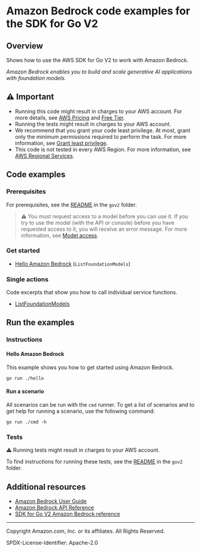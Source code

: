 # Amazon Bedrock code examples for the SDK for Go V2

## Overview

Shows how to use the AWS SDK for Go V2 to work with Amazon Bedrock.

<!--custom.overview.start-->
<!--custom.overview.end-->

_Amazon Bedrock enables you to build and scale generative AI applications with foundation models._

## ⚠ Important

* Running this code might result in charges to your AWS account. For more details, see [AWS Pricing](https://aws.amazon.com/pricing/) and [Free Tier](https://aws.amazon.com/free/).
* Running the tests might result in charges to your AWS account.
* We recommend that you grant your code least privilege. At most, grant only the minimum permissions required to perform the task. For more information, see [Grant least privilege](https://docs.aws.amazon.com/IAM/latest/UserGuide/best-practices.html#grant-least-privilege).
* This code is not tested in every AWS Region. For more information, see [AWS Regional Services](https://aws.amazon.com/about-aws/global-infrastructure/regional-product-services).

<!--custom.important.start-->
<!--custom.important.end-->

## Code examples

### Prerequisites

For prerequisites, see the [README](../README.md#Prerequisites) in the `gov2` folder.


<!--custom.prerequisites.start-->
> ⚠ You must request access to a model before you can use it. If you try to use the model (with the API or console) before you have requested access to it, you will receive an error message. For more information, see [Model access](https://docs.aws.amazon.com/bedrock/latest/userguide/model-access.html).
<!--custom.prerequisites.end-->

### Get started

- [Hello Amazon Bedrock](hello/hello.go#L4) (`ListFoundationModels`)


### Single actions

Code excerpts that show you how to call individual service functions.

- [ListFoundationModels](actions/foundation_model.go#L25)


<!--custom.examples.start-->
<!--custom.examples.end-->

## Run the examples

### Instructions


<!--custom.instructions.start-->
<!--custom.instructions.end-->

#### Hello Amazon Bedrock

This example shows you how to get started using Amazon Bedrock.

```
go run ./hello
```

#### Run a scenario

All scenarios can be run with the `cmd` runner. To get a list of scenarios
and to get help for running a scenario, use the following command:

```
go run ./cmd -h
```

### Tests

⚠ Running tests might result in charges to your AWS account.


To find instructions for running these tests, see the [README](../README.md#Tests)
in the `gov2` folder.



<!--custom.tests.start-->
<!--custom.tests.end-->

## Additional resources

- [Amazon Bedrock User Guide](https://docs.aws.amazon.com/bedrock/latest/userguide/what-is-bedrock.html)
- [Amazon Bedrock API Reference](https://docs.aws.amazon.com/bedrock/latest/APIReference/welcome.html)
- [SDK for Go V2 Amazon Bedrock reference](https://pkg.go.dev/github.com/aws/aws-sdk-go-v2/service/bedrock)

<!--custom.resources.start-->
<!--custom.resources.end-->

---

Copyright Amazon.com, Inc. or its affiliates. All Rights Reserved.

SPDX-License-Identifier: Apache-2.0